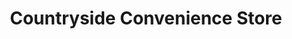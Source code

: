 ---
title: "Countryside Convenience Store"
url: /rochester/countryside-convenience-store/
shop: convenience
---